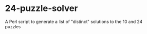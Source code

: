 # 24-puzzle-solver

A Perl script to generate a list of "distinct" solutions to the 10 and 24 puzzles
